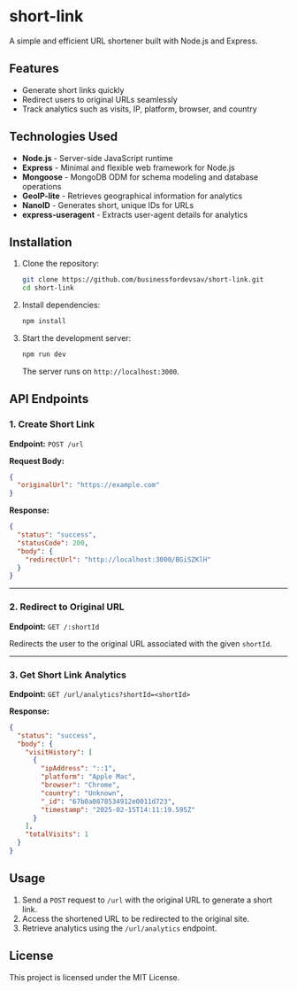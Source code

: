 # short-link

A simple and efficient URL shortener built with Node.js and Express.

## Features

- Generate short links quickly
- Redirect users to original URLs seamlessly
- Track analytics such as visits, IP, platform, browser, and country

## Technologies Used

- **Node.js** - Server-side JavaScript runtime
- **Express** - Minimal and flexible web framework for Node.js
- **Mongoose** - MongoDB ODM for schema modeling and database operations
- **GeoIP-lite** - Retrieves geographical information for analytics
- **NanoID** - Generates short, unique IDs for URLs
- **express-useragent** - Extracts user-agent details for analytics

## Installation

1. Clone the repository:
   ```sh
   git clone https://github.com/businessfordevsav/short-link.git
   cd short-link
   ```
2. Install dependencies:
   ```sh
   npm install
   ```
3. Start the development server:
   ```sh
   npm run dev
   ```
   The server runs on `http://localhost:3000`.

## API Endpoints

### 1. Create Short Link

**Endpoint:** `POST /url`

**Request Body:**

```json
{
  "originalUrl": "https://example.com"
}
```

**Response:**

```json
{
  "status": "success",
  "statusCode": 200,
  "body": {
    "redirectUrl": "http://localhost:3000/BGiSZKlH"
  }
}
```

---

### 2. Redirect to Original URL

**Endpoint:** `GET /:shortId`

Redirects the user to the original URL associated with the given `shortId`.

---

### 3. Get Short Link Analytics

**Endpoint:** `GET /url/analytics?shortId=<shortId>`

**Response:**

```json
{
  "status": "success",
  "body": {
    "visitHistory": [
      {
        "ipAddress": "::1",
        "platform": "Apple Mac",
        "browser": "Chrome",
        "country": "Unknown",
        "_id": "67b0a0878534912e0011d723",
        "timestamp": "2025-02-15T14:11:19.595Z"
      }
    ],
    "totalVisits": 1
  }
}
```

## Usage

1. Send a `POST` request to `/url` with the original URL to generate a short link.
2. Access the shortened URL to be redirected to the original site.
3. Retrieve analytics using the `/url/analytics` endpoint.

## License

This project is licensed under the MIT License.
